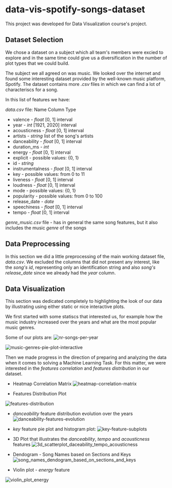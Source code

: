# data-vis-spotify-songs-dataset

This project was developed for Data Visualization course's project.

## Dataset Selection
We chose a dataset on a subject which all team's members were excied to explore and in the same time could give us a diversification in the number of plot types that we could build.

The subject we all agreed on was music. We looked over the internet and found some interesting dataset provided by the well-known music platform, Spotify.
The dataset contains more *.csv* files in which we can find a lot of characteriscs for a song.

In this list of features we have:

*data.csv* file:
Name Column Type
*   valence - *float* \[0, 1] interval
*   year - *int* \[1921, 2020] interval
*   acousticness - *float* \[0, 1] interval
*   artists - *string* list of the song's artists
*   danceability - *float* \[0, 1] interval
*   duration_ms - *int*
*   energy - *float* \[0, 1] interval
*   explicit - possible values: {0, 1}
*   id - *string*
*   instrumentalness - *float* \[0, 1] interval
*   key - possible values: from 0 to 11
*   liveness - *float* \[0, 1] interval
*   loudness - *float* \[0, 1] interval
*   mode - possible values: {0, 1}
*   popularity - possible values: from 0 to 100
*   release_date - *date*
*   speechiness - *float* \[0, 1] interval
*   tempo - *float* \[0, 1] interval

*genre_music.csv* file - has in general the same song features, but it also includes the music *genre* of the songs 


## Data Preprocessing
In this section we did a little preprocessing of the main working dataset file, *data.csv*. We excluded the columns that did not present any interest, like the *song's id*, representing only an identification string and also *song's release_date* since we already had the *year* column.


## Data Visualization
This section was dedicated completely to highlighting the look of our data by illustrating using either static or nice interactive plots.

We first started with some statiscs that interested us, for example how the music industry increased over the years and what are the most popular music genres.

Some of our plots are:
![nr-songs-per-year](https://user-images.githubusercontent.com/48510687/168493691-b22c5a04-03cd-47ed-b417-9e2fd443e4fa.PNG)

![music-genres-pie-plot-interactive](https://user-images.githubusercontent.com/48510687/168493710-9a2ae0ed-33aa-4784-aaef-7397553ad7bc.png)

Then we made progress in the direction of preparing and analyzing the data when it comes to solving a Machine Learning Task. For this matter, we were interested in the *features correlation* and *features distribution* in our dataset.

* Heatmap Correlation Matrix
![heatmap-correlation-matrix](https://user-images.githubusercontent.com/48510687/168493806-ea5abc40-2748-41e4-82f7-6e5dcc3d1a7f.PNG)

* Features Distribution Plot

![features-distribution](https://user-images.githubusercontent.com/48510687/168493871-16b9e915-cb50-47c5-b2e0-fba24eb52365.PNG)

* *danceability* feature distribution evolution over the years
![danceability-features-evolution](https://user-images.githubusercontent.com/48510687/168493929-5e6a778b-5ce1-44b8-ac75-0f29b53675e5.PNG)

* *key* feature pie plot and histogram plot:
![key-feature-subplots](https://user-images.githubusercontent.com/48510687/168493991-9e27788a-4fc0-492f-87fa-265ff5494b6f.png)

* 3D Plot that illustrates the *danceability*, *tempo* and *acousticness* features
![3d_scatterplot_daceability_tempo_acousticness](https://user-images.githubusercontent.com/48510687/168494124-1dd8b105-77c2-4bfc-a0c8-89c59466038e.png)

* Dendogram - Song Names based on Sections and Keys
![song_names_dendogram_based_on_sections_and_keys](https://user-images.githubusercontent.com/48510687/168494192-42f6997c-a228-440d-b917-12fee67834f9.png)

* Violin plot - *energy* feature

![violin_plot_energy](https://user-images.githubusercontent.com/48510687/168494228-11210c36-0a87-4b13-ab60-e6814cc62fef.png)
